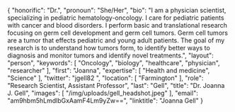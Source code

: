 {
  "honorific": "Dr.",
  "pronoun": "She/Her",
  "bio": "I am a physician scientist, specializing in pediatric hematology-oncology. I care for pediatric patients with cancer and blood disorders. I perform basic and translational research focusing on germ cell development and germ cell tumors. Germ cell tumors are a tumor that effects pediatric and young adult patients. The goal of my research is to understand how tumors form, to identify better ways to diagnosis and monitor tumors and identify novel treatments.",
  "layout": "person",
  "keywords": [
    "Oncology",
    "biology",
    "healthcare",
    "physician",
    "researcher"
  ],
  "first": "Joanna",
  "expertise": [
    "Health and medicine",
    "Science"
  ],
  "twitter": "jgell82 ",
  "location": [
    "Farmington"
  ],
  "role": "Research Scientist, Assistant Professor",
  "last": "Gell",
  "title": "Dr. Joanna J. Gell",
  "images": [
    "/img/uploads/gell_headshot.jpeg"
  ],
  "email": "am9hbm5hLmdlbGxAamF4Lm9yZw==",
  "linktitle": "Joanna Gell"
}